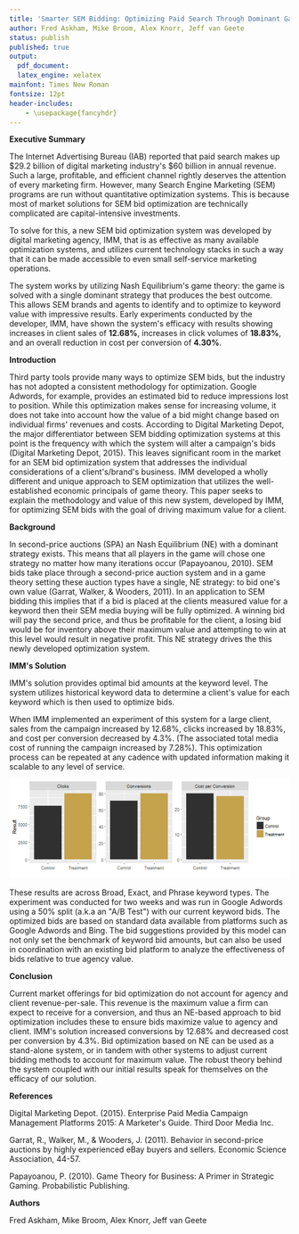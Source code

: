 ```yaml
---
title: 'Smarter SEM Bidding: Optimizing Paid Search Through Dominant Game Theory Strategies'
author: Fred Askham, Mike Broom, Alex Knorr, Jeff van Geete
status: publish
published: true
output: 
  pdf_document:
  latex_engine: xelatex
mainfont: Times New Roman
fontsize: 12pt
header-includes:
    - \usepackage{fancyhdr}
---
```

 
**Executive Summary**
  
   The Internet Advertising Bureau (IAB) reported that paid search makes up $29.2 billion of digital marketing industry's $60 billion in annual revenue. Such a large, profitable, and efficient channel rightly deserves the attention of every marketing firm. However, many Search Engine Marketing (SEM) programs are run without quantitative optimization systems.  This is because most of market solutions for SEM bid optimization are technically complicated are capital-intensive investments.  
 
   To solve for this, a new SEM bid optimization system was developed by digital marketing agency, IMM, that is as effective as many available optimization systems, and utilizes current technology stacks in such a way that it can be made accessible to even small self-service marketing operations. 
 
   The system works by utilizing Nash Equilibrium's game theory: the game is solved with a single dominant strategy that produces the best outcome.  This allows SEM brands and agents to identify and to optimize to keyword value with impressive results. Early experiments conducted by the developer, IMM, have shown the system's efficacy with results showing increases in client sales of **12.68%**, increases in click volumes of **18.83%**, and an overall reduction in cost per conversion of **4.30%**.
 
**Introduction**
  
   Third party tools provide many ways to optimize SEM bids, but the industry has not adopted a consistent methodology for optimization. Google Adwords, for example, provides an estimated bid to reduce impressions lost to position. While this optimization makes sense for increasing volume, it does not take into account how the value of a bid might change based on individual firms' revenues and costs. According to Digital Marketing Depot, the major differentiator between SEM bidding optimization systems at this point is the frequency with which the system will alter a campaign's bids (Digital Marketing Depot, 2015). This leaves significant room in the market for an SEM bid optimization system that addresses the individual considerations of a client's/brand's business. IMM developed a wholly different and unique approach to SEM optimization that utilizes the well-established economic principals of game theory. This paper seeks to explain the methodology and value of this new system, developed by IMM, for optimizing SEM bids with the goal of driving maximum value for a client. 
 
**Background**
  
   In second-price auctions (SPA) an Nash Equilibrium (NE) with a dominant strategy exists. This means that all players in the game will chose one strategy no matter how many iterations occur (Papayoanou, 2010). SEM bids take place through a second-price auction system and in a game theory setting these auction types have a single, NE strategy: to bid one's own value (Garrat, Walker, & Wooders, 2011).  In an application to SEM bidding this implies that if a bid is placed at the clients measured value for a keyword then their SEM media buying will be fully optimized. A winning bid will pay the second price, and thus be profitable for the client, a losing bid would be for inventory above their maximum value and attempting to win at this level would result in negative profit. This NE strategy drives the this newly developed optimization system.    
 
**IMM's Solution**
  
   IMM's solution provides optimal bid amounts at the keyword level. The system utilizes historical keyword data to determine a client's value for each keyword which is then used to optimize bids.   
 
   When IMM implemented an experiment of this system for a large client, sales from the campaign increased by 12.68%, clicks increased by 18.83%, and cost per conversion decreased by 4.3%. (The associated total media cost of running the campaign increased by 7.28%). This optimization process can be repeated at any cadence with updated information making it scalable to any level of service.
 
![plot of chunk unnamed-chunk-1](/figures/unnamed-chunk-1-1.png)
 
   These results are across Broad, Exact, and Phrase keyword types. The experiment was conducted for two weeks and was run in Google Adwords using a 50% split (a.k.a an "A/B Test") with our current keyword bids. The optimized bids are based on standard data available from platforms such as Google Adwords and Bing. The bid suggestions provided by this model can not only set the benchmark of keyword bid amounts, but can also be used in coordination with an existing bid platform to analyze the effectiveness of bids relative to true agency value. 
 
**Conclusion**
  
   Current market offerings for bid optimization do not account for agency and client revenue-per-sale. This revenue is the maximum value a firm can expect to receive for a conversion, and thus an NE-based approach to bid optimization includes these to ensure bids maximize value to agency and client. IMM's solution increased conversions by 12.68% and decreased cost per conversion by 4.3%. Bid optimization based on NE can be used as a stand-alone system, or in tandem with other systems to adjust current bidding methods to account for maximum value. The robust theory behind the system coupled with our initial results speak for themselves on the efficacy of our solution.
 
**References**
  
   Digital Marketing Depot. (2015). Enterprise Paid Media Campaign Management Platforms 2015: A Marketer's Guide. Third Door Media Inc.
 
   Garrat, R., Walker, M., & Wooders, J. (2011). Behavior in second-price auctions by highly experienced eBay buyers and sellers. Economic Science Association, 44-57. 
 
   Papayoanou, P. (2010). Game Theory for Business: A Primer in Strategic Gaming. Probabilistic Publishing.
 
**Authors**

Fred Askham, Mike Broom, Alex Knorr, Jeff van Geete
 
 
